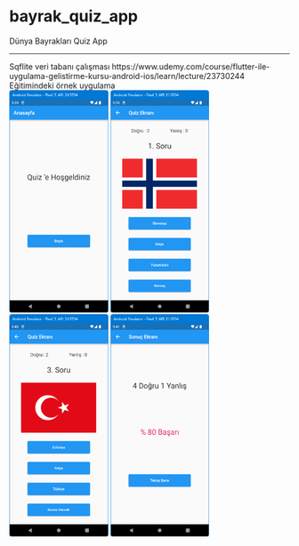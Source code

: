 # bayrak_quiz_app

Dünya Bayrakları Quiz App
<HR>
Sqflite veri tabanı çalışması
https://www.udemy.com/course/flutter-ile-uygulama-gelistirme-kursu-android-ios/learn/lecture/23730244 Eğitimindeki örnek uygulama<BR>
<img src="https://github.com/VedatBiner/flutter-codes/blob/master/bayrak_quiz_app/screen_shots/img-01.png" height="400em"/>
<img src="https://github.com/VedatBiner/flutter-codes/blob/master/bayrak_quiz_app/screen_shots/img-02.png" height="400em"/>
<img src="https://github.com/VedatBiner/flutter-codes/blob/master/bayrak_quiz_app/screen_shots/img-03.png" height="400em"/>
<img src="https://github.com/VedatBiner/flutter-codes/blob/master/bayrak_quiz_app/screen_shots/img-04.png" height="400em"/>

